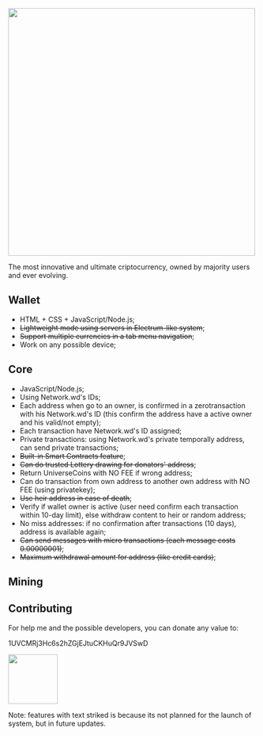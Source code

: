 <img width="500px" src="https://api.blockai.com/v1/registrations/ern1Ke/preview"/>

The most innovative and ultimate criptocurrency, owned by majority users and ever evolving.

## Wallet
* HTML + CSS + JavaScript/Node.js;
* ~~Lightweight mode using servers in Electrum-like system~~;
* ~~Support multiple currencies in a tab menu navigation~~;
* Work on any possible device;

## Core
* JavaScript/Node.js;
* Using Network.wd's IDs;
* Each address when go to an owner, is confirmed in a zerotransaction with his Network.wd's ID (this confirm the address have a active owner and his valid/not empty);
* Each transaction have Network.wd's ID assigned;
* Private transactions: using Network.wd's private temporally address, can send private transactions;
* ~~Built-in Smart Contracts feature~~;
* ~~Can do trusted Lottery drawing for donators' address~~;
* Return UniverseCoins with NO FEE if wrong address;
* Can do transaction from own address to another own address with NO FEE (using privatekey);
* ~~Use heir address in case of death~~;
* Verify if wallet owner is active (user need confirm each transaction within 10-day limit), else withdraw content to heir or random address;
* No miss addresses: if no confirmation after transactions (10 days), address is available again;
* ~~Can send messages with micro transactions (each message costs 0.00000001)~~;
* ~~Maximum withdrawal amount for address (like credit cards)~~;

## Mining


## Contributing
For help me and the possible developers, you can donate any value to:

1UVCMRj3Hc6s2hZGjEJtuCKHuQr9JVSwD

<img width="100px" src="http://i.imgur.com/TDwgwEb.png"/>

Note: features with text striked is because its not planned for the launch of system, but in future updates.
